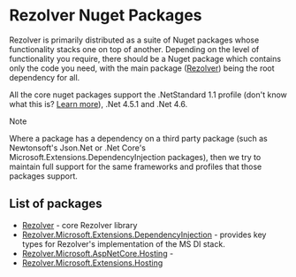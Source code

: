 ﻿# Rezolver Nuget Packages

Rezolver is primarily distributed as a suite of Nuget packages whose functionality stacks one on top of another.
Depending on the level of functionality you require, there should be a Nuget package which contains only the code you need,
with the main package ([Rezolver](rezolver.md)) being the root dependency for all.

All the core nuget packages support the .NetStandard 1.1 profile (don't know what this is? 
[Learn more](https://github.com/dotnet/corefx/blob/master/Documentation/architecture/net-platform-standard.md)), 
.Net 4.5.1 and .Net 4.6.

> [!NOTE]
> Where a package has a dependency on a third party package (such as Newtonsoft's Json.Net or .Net Core's Microsoft.Extensions.DependencyInjection packages),
> then we try to maintain full support for the same frameworks and profiles that those packages support.

## List of packages

- [Rezolver](rezolver.md) - core Rezolver library
- [Rezolver.Microsoft.Extensions.DependencyInjection](rezolver.microsoft.extensions.dependencyinjection.md) - provides key types for Rezolver's implementation of the MS DI stack.
- [Rezolver.Microsoft.AspNetCore.Hosting](rezolver.microsoft.aspnetcore.hosting.md) - 
- [Rezolver.Microsoft.Extensions.Hosting](rezolver.microsoft.extensions.hosting.md)